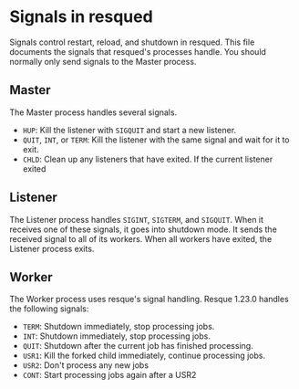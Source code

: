 # Signals in resqued

Signals control restart, reload, and shutdown in resqued. This file documents the signals that resqued's processes handle. You should normally only send signals to the Master process.

## Master

The Master process handles several signals.

* `HUP`: Kill the listener with `SIGQUIT` and start a new listener.
* `QUIT`, `INT`, or `TERM`: Kill the listener with the same signal and wait for it to exit.
* `CHLD`: Clean up any listeners that have exited. If the current listener exited

## Listener

The Listener process handles `SIGINT`, `SIGTERM`, and `SIGQUIT`. When it receives one of these signals, it goes into shutdown mode. It sends the received signal to all of its workers. When all workers have exited, the Listener process exits.

## Worker

The Worker process uses resque's signal handling. Resque 1.23.0 handles the following signals:

* `TERM`: Shutdown immediately, stop processing jobs.
* `INT`:  Shutdown immediately, stop processing jobs.
* `QUIT`: Shutdown after the current job has finished processing.
* `USR1`: Kill the forked child immediately, continue processing jobs.
* `USR2`: Don't process any new jobs
* `CONT`: Start processing jobs again after a USR2
